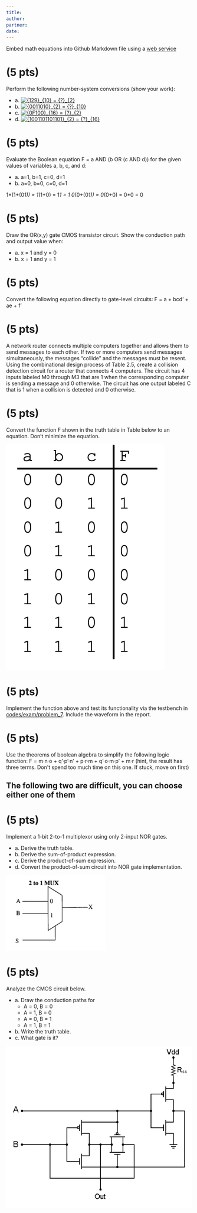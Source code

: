 ```yaml
---
title: 
author:
partner:
date:
---
```

Embed math equations into Github Markdown file using a [web service](https://www.codecogs.com/latex/eqneditor.php)

# (5 pts)
Perform the following number-system conversions (show your work):

- a. <a href="https://www.codecogs.com/eqnedit.php?latex={129}_{10}&space;=&space;{?}_{2}" target="_blank"><img src="https://latex.codecogs.com/gif.latex?{129}_{10}&space;=&space;{?}_{2}" title="{129}_{10} = {?}_{2}" /></a>  
- b. <a href="https://www.codecogs.com/eqnedit.php?latex={0011010}_{2}&space;=&space;{?}_{10}" target="_blank"><img src="https://latex.codecogs.com/gif.latex?{0011010}_{2}&space;=&space;{?}_{10}" title="{0011010}_{2} = {?}_{10}" /></a>  
- c. <a href="https://www.codecogs.com/eqnedit.php?latex={0F100}_{16}&space;=&space;{?}_{2}" target="_blank"><img src="https://latex.codecogs.com/gif.latex?{0F100}_{16}&space;=&space;{?}_{2}" title="{0F100}_{16} = {?}_{2}" /></a>  
- d. <a href="https://www.codecogs.com/eqnedit.php?latex={1001101101101}_{2}&space;=&space;{?}_{16}" target="_blank"><img src="https://latex.codecogs.com/gif.latex?{1001101101101}_{2}&space;=&space;{?}_{16}" title="{1001101101101}_{2} = {?}_{16}" /></a> 


# (5 pts)
Evaluate the Boolean equation F = a AND (b OR (c AND d)) for the given values
of variables a, b, c, and d:  

- a. a=1, b=1, c=0, d=1  
- b. a=0, b=0, c=0, d=1  

1*(1+(0*1)) = 1*(1+0) = 1*1 = 1
0*(0+(0*1)) = 0*(0+0) = 0*0 = 0 


# (5 pts)
Draw the OR(x,y) gate CMOS transistor circuit. Show the conduction path and output
value when: 

- a. x = 1 and y = 0
- b. x = 1 and y = 1

# (5 pts)
Convert the following equation directly to gate-level circuits: F = a + bcd’ + ae + f’


# (5 pts)
A network router connects multiple computers together and allows them to send messages to each other. If two or more computers send messages simultaneously, the messages “collide” and the messages must be resent. Using the combinational design process of Table 2.5, create a collision detection circuit for a router that connects 4 computers. The circuit has 4 inputs labeled M0 through M3 that are 1 when the corresponding computer is sending a message and 0 otherwise. The circuit has one output labeled C that is 1 when a collision is detected and 0 otherwise.

# (5 pts)
Convert the function F shown in the truth table in Table below to an equation. Don’t minimize the equation.

![Truth table](figures/problem_6.png)

# (5 pts)
Implement the function above and test its functionality via the testbench in [codes/exam/problem_7](../../codes/exam/problem_7). Include the waveform in the report.

# (5 pts) 
Use the theorems of boolean algebra to simplify the following logic function: F = m·n·o + q’·p’·n’ + p·r·m + q’·o·m·p’ + m·r (hint, the result has three terms. Don't spend too much time on this one. If stuck, move on first)


## **The following two are difficult, you can choose either one of them**
# (5 pts)
Implement a 1-bit 2-to-1 multiplexor using only 2-input NOR gates.

- a. Derive the truth table.
- b. Derive the sum-of-product expression.
- c. Derive the product-of-sum expression.
- d. Convert the product-of-sum circuit into NOR gate implementation.

![1-bit 2-to-1 multiplexor](figures/problem_9.png)

# (5 pts)
Analyze the CMOS circuit below. 

- a. Draw the conduction paths for
    - A = 0, B = 0
    - A = 1, B = 0
    - A = 0, B = 1
    - A = 1, B = 1
- b. Write the truth table.
- c. What gate is it?

![Unknown gate](figures/problem_a.png)
